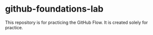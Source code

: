 # github-foundations-lab
This repository is for practicing the GitHub Flow.
It is created solely for practice.

